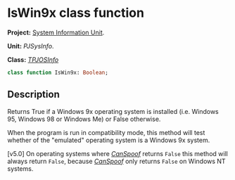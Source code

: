 # IsWin9x class function #

**Project:** [System Information Unit](SystemInformationUnit.md).

**Unit:** _PJSysInfo_.

**Class:** _[TPJOSInfo](TPJOSInfo.md)_

```pascal
class function IsWin9x: Boolean;
```

## Description ##

Returns True if a Windows 9x operating system is installed (i.e. Windows 95, Windows 98 or Windows Me) or False otherwise.

When the program is run in compatibility mode, this method will test whether of the "emulated" operating system is a Windows 9x system.

[v5.0] On operating systems where _[CanSpoof](TPJOSInfoCanSpoof.md)_ returns `False` this method will always return `False`, because _[CanSpoof](TPJOSInfoCanSpoof.md)_ only returns `False` on Windows NT systems.